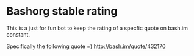 Bashorg stable rating
======================


This is a just for fun bot to keep the rating of a specfic quote on bash.im constant.

Specifically the following quote =) http://bash.im/quote/432170
